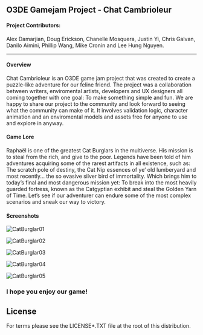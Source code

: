## O3DE Gamejam Project - Chat Cambrioleur
#### Project Contributors:
Alex Damarjian, Doug Erickson, Chanelle Mosquera, Justin Yi, Chris Galvan, Danilo Aimini, Phillip Wang, Mike Cronin and Lee Hung Nguyen.

--------

#### Overview
Chat Cambrioleur is an O3DE game jam project that was created to create a puzzle-like adventure for our feline friend. The project was a collaboration between writers, enviromental artists, developers and UX designers all coming together with one goal: To make something simple and fun. We are happy to share our project to the community and look forward to seeing what the community can make of it. It involves validation logic, character animation and an enviromental models and assets free for anyone to use and explore in anyway.

#### Game Lore
Raphaël is one of the greatest Cat Burglars in the multiverse. His mission is to steal from the rich, and give to the poor. Legends have been told of him adventures acquiring some of the rarest artifacts in all existence, such as: The scratch pole of destiny, the Cat Nip essences of ye’ old lumberyard and most recently... the so evasive silver bird of immortality. Which brings him to today’s final and most dangerous mission yet: To break into the most heavily guarded fortress, known as the Catgyptian exhibit and steal the Golden Yarn of Time. Let’s see if our adventurer can endure some of the most complex scenarios and sneak our way to victory.

#### Screenshots
![CatBurglar01](https://user-images.githubusercontent.com/82846749/141212623-faccae68-fc35-486f-9e88-5bcc479ee666.png)

![CatBurglar02](https://user-images.githubusercontent.com/82846749/141212626-a5df3e46-8980-4e47-ba60-6b2c3403dfa5.png)

![CatBurglar03](https://user-images.githubusercontent.com/82846749/141212628-0c8f7238-9468-41d6-a3fa-5a9db4e70739.png)

![CatBurglar04](https://user-images.githubusercontent.com/82846749/141212633-2196f151-bafd-48c3-858b-77151b10d515.png)

![CatBurglar05](https://user-images.githubusercontent.com/82846749/141212634-52908bff-d2f5-44bf-926c-d42c3899858f.png)


### I hope you enjoy our game!


## License

For terms please see the LICENSE*.TXT file at the root of this distribution.
